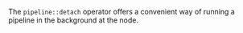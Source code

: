 The `pipeline::detach` operator offers a convenient way of running a pipeline in
the background at the node.
